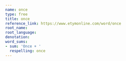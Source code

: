 ```yaml
---
name: once
type: free
title: once
reference_link: https://www.etymonline.com/word/once
root_name: 
root_language: 
denotation: 
word_sums:
- sum: 'Once + '
  respelling: once
---
```

